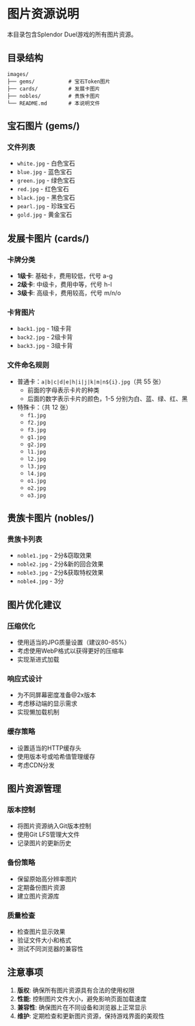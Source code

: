 # 图片资源说明

本目录包含Splendor Duel游戏的所有图片资源。

## 目录结构

```
images/
├── gems/           # 宝石Token图片
├── cards/          # 发展卡图片
├── nobles/         # 贵族卡图片
└── README.md       # 本说明文件
```

## 宝石图片 (gems/)

### 文件列表
- `white.jpg` - 白色宝石
- `blue.jpg` - 蓝色宝石
- `green.jpg` - 绿色宝石
- `red.jpg` - 红色宝石
- `black.jpg` - 黑色宝石
- `pearl.jpg` - 珍珠宝石
- `gold.jpg` - 黄金宝石

## 发展卡图片 (cards/)

### 卡牌分类

- **1级卡**: 基础卡，费用较低，代号 a-g
- **2级卡**: 中级卡，费用中等，代号 h-l
- **3级卡**: 高级卡，费用较高，代号 m/n/o

### 卡背图片
- `back1.jpg` - 1级卡背
- `back2.jpg` - 2级卡背
- `back3.jpg` - 3级卡背

### 文件命名规则
- 普通卡：`a|b|c|d|e|h|i|j|k|m|n${i}.jpg`（共 55 张）
  - 前面的字母表示卡片的种类
  - 后面的数字表示卡片的颜色，1-5 分别为白、蓝、绿、红、黑
- 特殊卡：（共 12 张）
  - `f1.jpg`
  - `f2.jpg`
  - `f3.jpg`
  - `g1.jpg`
  - `g2.jpg`
  - `l1.jpg`
  - `l2.jpg`
  - `l3.jpg`
  - `l4.jpg`
  - `o1.jpg`
  - `o2.jpg`
  - `o3.jpg`

## 贵族卡图片 (nobles/)

### 贵族卡列表
- `noble1.jpg` - 2分&窃取效果
- `noble2.jpg` - 2分&新的回合效果
- `noble3.jpg` - 2分&获取特权效果
- `noble4.jpg` - 3分

## 图片优化建议

### 压缩优化
- 使用适当的JPG质量设置（建议80-85%）
- 考虑使用WebP格式以获得更好的压缩率
- 实现渐进式加载

### 响应式设计
- 为不同屏幕密度准备@2x版本
- 考虑移动端的显示需求
- 实现懒加载机制

### 缓存策略
- 设置适当的HTTP缓存头
- 使用版本号或哈希值管理缓存
- 考虑CDN分发

## 图片资源管理

### 版本控制
- 将图片资源纳入Git版本控制
- 使用Git LFS管理大文件
- 记录图片的更新历史

### 备份策略
- 保留原始高分辨率图片
- 定期备份图片资源
- 建立图片资源库

### 质量检查
- 检查图片显示效果
- 验证文件大小和格式
- 测试不同浏览器的兼容性

## 注意事项

1. **版权**: 确保所有图片资源具有合法的使用权限
2. **性能**: 控制图片文件大小，避免影响页面加载速度
3. **兼容性**: 确保图片在不同设备和浏览器上正常显示
4. **维护**: 定期检查和更新图片资源，保持游戏界面的美观性
